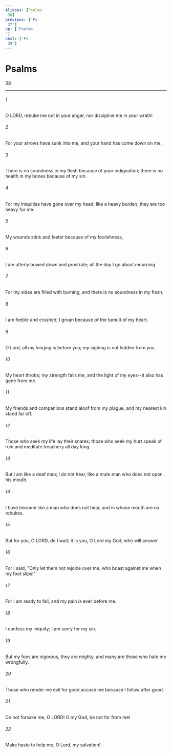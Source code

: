 ```yaml
---
Aliases: [Psalms 38]
previous: ['Ps 37']
up: ['Psalms']
next: ['Ps 39']
---
```

# Psalms 38

***
 

###### 1 
O LORD, rebuke me not in your anger,  nor discipline me in your wrath!   

###### 2 
For your arrows have sunk into me,  and your hand has come down on me.  

###### 3 
There is no soundness in my flesh  because of your indignation;  there is no health in my bones  because of my sin.   

###### 4 
For my iniquities have gone over my head;  like a heavy burden, they are too heavy for me.  

###### 5 
My wounds stink and fester  because of my foolishness,   

###### 6 
I am utterly bowed down and prostrate;  all the day I go about mourning.   

###### 7 
For my sides are filled with burning,  and there is no soundness in my flesh.   

###### 8 
I am feeble and crushed;  I groan because of the tumult of my heart.  

###### 9 
O Lord, all my longing is before you;  my sighing is not hidden from you.   

###### 10 
My heart throbs; my strength fails me,  and the light of my eyes--it also has gone from me.   

###### 11 
My friends and companions stand aloof from my plague,  and my nearest kin stand far off.  

###### 12 
Those who seek my life lay their snares;  those who seek my hurt speak of ruin  and meditate treachery all day long.  

###### 13 
But I am like a deaf man; I do not hear,  like a mute man who does not open his mouth.   

###### 14 
I have become like a man who does not hear,  and in whose mouth are no rebukes.  

###### 15 
But for you, O LORD, do I wait;  it is you, O Lord my God, who will answer.   

###### 16 
For I said, "Only let them not rejoice over me,  who boast against me when my foot slips!"  

###### 17 
For I am ready to fall,  and my pain is ever before me.   

###### 18 
I confess my iniquity;  I am sorry for my sin.   

###### 19 
But my foes are vigorous, they are mighty,  and many are those who hate me wrongfully.   

###### 20 
Those who render me evil for good  accuse me because I follow after good.  

###### 21 
Do not forsake me, O LORD!  O my God, be not far from me!   

###### 22 
Make haste to help me,  O Lord, my salvation!

